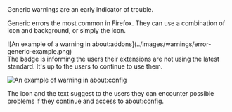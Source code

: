 <div class="grid-2">
<div markdown="1">
Generic warnings are an early indicator of trouble.

Generic errors the most common in Firefox. They can use a combination of icon and background, or simply the icon.
</div>
<div markdown="1">
![An example of a warning in about:addons](../images/warnings/error-generic-example.png)

<figcaption>The badge is informing the users their extensions are not using the latest standard. It's up to the users to continue to use them.</figcaption>

![An example of warning in about:config](../images/warnings/error-generic-example_2.png)

<figcaption>The icon and the text suggest to the users they can encounter possible problems if they continue and access to about:config.</figcaption>
</div>
</div>
